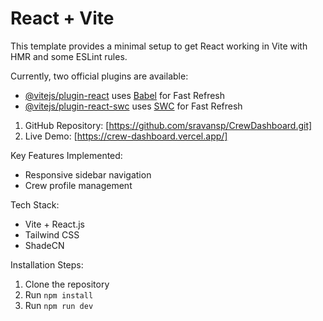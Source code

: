 # React + Vite

This template provides a minimal setup to get React working in Vite with HMR and some ESLint rules.

Currently, two official plugins are available:

- [@vitejs/plugin-react](https://github.com/vitejs/vite-plugin-react/blob/main/packages/plugin-react/README.md) uses [Babel](https://babeljs.io/) for Fast Refresh
- [@vitejs/plugin-react-swc](https://github.com/vitejs/vite-plugin-react-swc) uses [SWC](https://swc.rs/) for Fast Refresh


1. GitHub Repository: [https://github.com/sravansp/CrewDashboard.git]
2. Live Demo: [https://crew-dashboard.vercel.app/]

Key Features Implemented:
- Responsive sidebar navigation
- Crew profile management

Tech Stack:
- Vite + React.js
- Tailwind CSS
- ShadeCN

Installation Steps:
1. Clone the repository
2. Run `npm install`
3. Run `npm run dev`